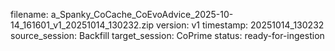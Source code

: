filename: a_Spanky_CoCache_CoEvoAdvice_2025-10-14_161601_v1_20251014_130232.zip
version: v1
timestamp: 20251014_130232
source_session: Backfill
target_session: CoPrime
status: ready-for-ingestion

